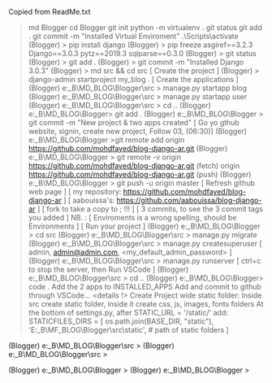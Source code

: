 Copied from ReadMe.txt
> md Blogger
> cd Blogger
> git init
> python -m virtualenv .
> git status
> git add .
> git commit -m "Installed Virtual Enviroment"
> .\Scripts\activate
(Blogger) > pip install django
(Blogger) > pip freeze
	asgiref==3.2.3
	Django==3.0.3
	pytz==2019.3
	sqlparse==0.3.0
(Blogger) > git status
(Blogger) > git add .
(Blogger) > git commit -m "Installed Django 3.0.3"
(Blogger) > md src && cd src
	[ Create the project ]
(Blogger) > django-admin startproject my_blog .
	[ Create the applications ]
(Blogger) e:\_B\MD_BLOG\Blogger\src > manage.py startapp blog
(Blogger) e:\_B\MD_BLOG\Blogger\src > manage.py startapp user
(Blogger) e:\_B\MD_BLOG\Blogger\src > cd ..
(Blogger) e:\_B\MD_BLOG\Blogger> git add .
(Blogger) e:\_B\MD_BLOG\Blogger > git commit -m "New project & two apps created"
	[ Go yo gthub website, signin, create new project, Follow 03, (06:30)]
(Blogger) e:\_B\MD_BLOG\Blogger >git remote add origin https://github.com/mohdfayed/blog-django-ar.git 
(Blogger) e:\_B\MD_BLOG\Blogger > git remote -v
	origin  https://github.com/mohdfayed/blog-django-ar.git (fetch)
	origin  https://github.com/mohdfayed/blog-django-ar.git (push)
(Blogger) e:\_B\MD_BLOG\Blogger > git push -u origin master
	[ Refresh github web page ]
	[ my repository: https://github.com/mohdfayed/blog-django-ar ]
	[ aabouissa's: https://github.com/aabouissa/blog-django-ar ]
	[ fork to take a copy to ; !!! ]
	[ 3 commits, to see the 3 commit tags you added ]
	 NB. : [ Enviroments is a wrong spelling, should be Environments ]
[ Run your project ] 
(Blogger) e:\_B\MD_BLOG\Blogger > cd src
(Blogger) e:\_B\MD_BLOG\Blogger\src > manage.py migrate
(Blogger) e:\_B\MD_BLOG\Blogger\src > manage.py createsuperuser
	[ admin, admin@admin.com, <my_default_admin_password> ]
(Blogger) e:\_B\MD_BLOG\Blogger\src > manage.py runserver
	[ ctrl+c to stop the server, then Run VSCode ]
(Blogger) e:\_B\MD_BLOG\Blogger\src > cd ..
(Blogger) e:\_B\MD_BLOG\Blogger> code . 
	Add the 2 apps to INSTALLED_APPS
	Add and commit to github through VSCode... <details !>
	Create Project wide static folder:
		Inside src create static folder, inside it create css, js, images, fonts folders
		At the bottom of settings.py, after 
		STATIC_URL = '/static/'
		add:
		STATICFILES_DIRS = [
			os.path.join(BASE_DIR, "static"),
			'E:\_B\MF_BLOG\Blogger\src\static', # path of static folders
			]

(Blogger) e:\_B\MD_BLOG\Blogger\src > 
(Blogger) e:\_B\MD_BLOG\Blogger\src > 


(Blogger) e:\_B\MD_BLOG\Blogger >
(Blogger) e:\_B\MD_BLOG\Blogger > 





